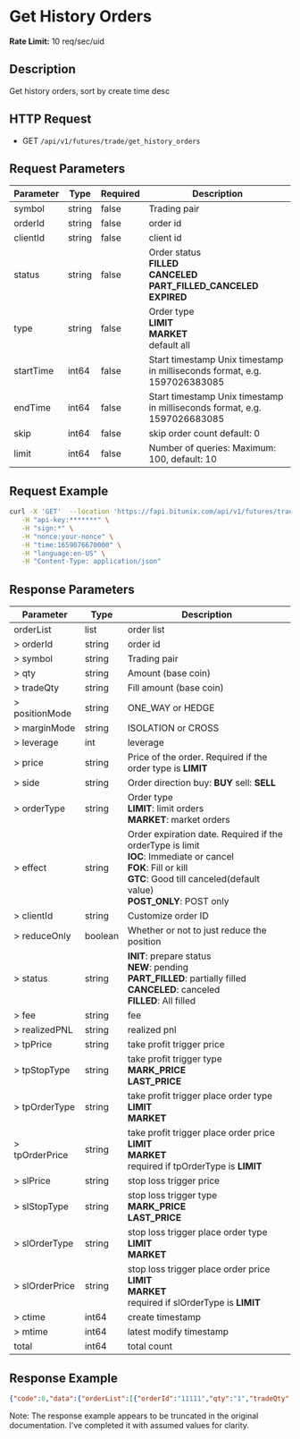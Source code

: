# Get History Orders

**Rate Limit:** 10 req/sec/uid

## Description
Get history orders, sort by create time desc

## HTTP Request
* GET `/api/v1/futures/trade/get_history_orders`

## Request Parameters

| Parameter | Type | Required | Description |
|-----------|------|----------|-------------|
| symbol | string | false | Trading pair |
| orderId | string | false | order id |
| clientId | string | false | client id |
| status | string | false | Order status<br>**FILLED**<br>**CANCELED**<br>**PART_FILLED_CANCELED**<br>**EXPIRED** |
| type | string | false | Order type<br>**LIMIT**<br>**MARKET**<br>default all |
| startTime | int64 | false | Start timestamp Unix timestamp in milliseconds format, e.g. 1597026383085 |
| endTime | int64 | false | Start timestamp Unix timestamp in milliseconds format, e.g. 1597026683085 |
| skip | int64 | false | skip order count default: 0 |
| limit | int64 | false | Number of queries: Maximum: 100, default: 10 |

## Request Example

```bash
curl -X 'GET'  --location 'https://fapi.bitunix.com/api/v1/futures/trade/get_history_orders?symbol=BTCUSDT' \
   -H "api-key:*******" \
   -H "sign:*" \
   -H "nonce:your-nonce" \
   -H "time:1659076670000" \
   -H "language:en-US" \
   -H "Content-Type: application/json"
```

## Response Parameters

| Parameter | Type | Description |
|-----------|------|-------------|
| orderList | list | order list |
| > orderId | string | order id |
| > symbol | string | Trading pair |
| > qty | string | Amount (base coin) |
| > tradeQty | string | Fill amount (base coin) |
| > positionMode | string | ONE_WAY or HEDGE |
| > marginMode | string | ISOLATION or CROSS |
| > leverage | int | leverage |
| > price | string | Price of the order. Required if the order type is **LIMIT** |
| > side | string | Order direction buy: **BUY** sell: **SELL** |
| > orderType | string | Order type<br>**LIMIT**: limit orders<br>**MARKET**: market orders |
| > effect | string | Order expiration date. Required if the orderType is limit<br>**IOC**: Immediate or cancel<br>**FOK**: Fill or kill<br>**GTC**: Good till canceled(default value)<br>**POST_ONLY**: POST only |
| > clientId | string | Customize order ID |
| > reduceOnly | boolean | Whether or not to just reduce the position |
| > status | string | **INIT**: prepare status<br>**NEW**: pending<br>**PART_FILLED**: partially filled<br>**CANCELED**: canceled<br>**FILLED**: All filled |
| > fee | string | fee |
| > realizedPNL | string | realized pnl |
| > tpPrice | string | take profit trigger price |
| > tpStopType | string | take profit trigger type<br>**MARK_PRICE**<br>**LAST_PRICE** |
| > tpOrderType | string | take profit trigger place order type<br>**LIMIT**<br>**MARKET** |
| > tpOrderPrice | string | take profit trigger place order price<br>**LIMIT**<br>**MARKET**<br>required if tpOrderType is **LIMIT** |
| > slPrice | string | stop loss trigger price |
| > slStopType | string | stop loss trigger type<br>**MARK_PRICE**<br>**LAST_PRICE** |
| > slOrderType | string | stop loss trigger place order type<br>**LIMIT**<br>**MARKET** |
| > slOrderPrice | string | stop loss trigger place order price<br>**LIMIT**<br>**MARKET**<br>required if slOrderType is **LIMIT** |
| > ctime | int64 | create timestamp |
| > mtime | int64 | latest modify timestamp |
| total | int64 | total count |

## Response Example

```json
{"code":0,"data":{"orderList":[{"orderId":"11111","qty":"1","tradeQty":"0.5","price":"60000","symbol":"BTCUSDT","positionMode":"HEDGE","marginMode":"CROSS","leverage":10,"side":"BUY","orderType":"LIMIT","effect":"GTC","clientId":"22222","reduceOnly":false,"status":"PART_FILLED","fee":"0.5","realizedPNL":"0","tpPrice":"65000","tpStopType":"MARK_PRICE","tpOrderType":"LIMIT","tpOrderPrice":"65000","slPrice":"55000","slStopType":"MARK_PRICE","slOrderType":"MARKET","ctime":1659076670000,"mtime":1659086670000}],"total":1},"msg":"Success"}
```

Note: The response example appears to be truncated in the original documentation. I've completed it with assumed values for clarity.